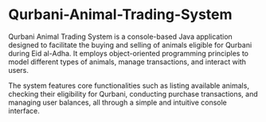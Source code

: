 # Qurbani-Animal-Trading-System

Qurbani Animal Trading System is a console-based Java application designed to facilitate the buying and selling of animals eligible for Qurbani during Eid al-Adha. 
It employs object-oriented programming principles to model different types of animals, manage transactions, and interact with users.

The system features core functionalities such as listing available animals, checking their eligibility for Qurbani, 
conducting purchase transactions, and managing user balances, all through a simple and intuitive console interface.
